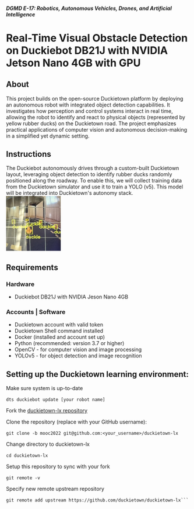 ##### **DGMD E-17: Robotics, Autonomous Vehicles, Drones, and Artificial Intelligence**
# Real-Time Visual Obstacle Detection on Duckiebot DB21J with NVIDIA Jetson Nano 4GB with GPU


## About
This project builds on the open-source Duckietown platform by deploying an autonomous robot with integrated object detection capabilities. It investigates how perception and control systems interact in real time, allowing the robot to identify and react to physical objects (represented by yellow rubber ducks) on the Duckietown road. The project emphasizes practical applications of computer vision and autonomous decision-making in a simplified yet dynamic setting.

## Instructions
The Duckiebot autonomously drives through a custom-built Duckietown layout, leveraging object detection to identify rubber ducks randomly positioned along the roadway. To enable this, we will collect training data from the Duckietown simulator and use it to train a YOLO (v5). This model will be integrated into Duckietown's autonomy stack.<br>
<img src="assets/duckiebot.jpg" alt="Duckiebot on track" width="150" height="150"/>

## Requirements
### Hardware ###
<ul>
  <li>Duckiebot DB21J with NVIDIA Jeson Nano 4GB</li>  
</ul>

### Accounts | Software ###
<ul><li>Duckietown account with valid token</li>
  <li>Duckietown Shell command installed</li>
<li>Docker (installed and account set up)</li>
<li>Python (recommended: version 3.7 or higher)</li>
  <li>OpenCV - for computer vision and image processing</li>
  <li>YOLOv5 - for object detection and image recognition</li>
</ul>


## Setting up the Duckietown learning environment:
Make sure system is up-to-date
```
dts duckiebot update [your robot name]
```

Fork the [duckietown-lx repository](https://github.com/duckietown/duckietown-lx)

Clone the repository (replace with your GitHub username):
```
git clone -b mooc2022 git@github.com:<your_username>/duckietown-lx

```

Change directory to duckietown-lx
```
cd duckietown-lx
```

Setup this repository to sync with your fork
```
git remote -v
```
Specify new remote upstream repository
```
git remote add upstream https://github.com/duckietown/duckietown-lx```
```



